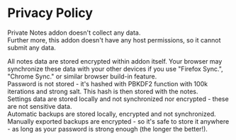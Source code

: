 # Privacy Policy

Private Notes addon doesn't collect any data.  
Further more, this addon doesn't have any host permissions, so it cannot submit any data.  

All notes data are stored encrypted within addon itself. Your browser may synchronize these data with your other devices if you use "Firefox Sync.", "Chrome Sync." or similar browser build-in feature.  
Password is not stored - it's hashed with PBKDF2 function with 100k iterations and strong salt. This hash is then stored with the notes.  
Settings data are stored locally and not synchronized nor encrypted - these are not sensitive data.  
Automatic backups are stored locally, encrypted and not synchronized.  
Manually exported backups are encrypted - so it's safe to store it anywhere - as long as your password is strong enough (the longer the better!).  
